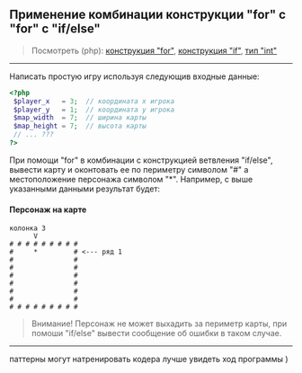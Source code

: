 ## Применение комбинации конструкции "for" с "for" с "if/else"
> Посмотреть (php):
[конструкция "for"](http://php.net/manual/ro/control-structures.for.php),
[конструкция "if"](http://php.net/manual/ro/control-structures.if.php),
[тип "int"](http://php.net/manual/ro/language.types.integer.php)

---
Написать простую игру используя следующив входные данные:
```php
<?php
 $player_x   = 3;  // координата x игрока
 $player_y   = 1;  // координата y игрока
 $map_width  = 7;  // ширина карты
 $map_height = 7;  // высота карты
 // ... ???
?>
```
При помощи "for" в комбинации с конструкцией ветвления "if/else",
вывести карту и оконтовать ее по периметру символом "#" а местоположение персонажа символом "\*".
Например, с выше указанными данными результат будет:
#### Персонаж на карте
```
колонка 3
      V
# # # # # # # # #
#     *         # <--- ряд 1
#               #
#               #
#               #
#               #
#               #
#               #
# # # # # # # # #
```
> Внимание! Персонаж не может выхадить за периметр карты, при помоши "if/else" вывести
сообщение об ошибки в таком случае.
---
паттерны могут натренировать кодера лучше увидеть ход программы )
